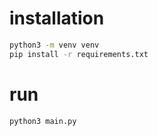 # installation

```sh
python3 -m venv venv
pip install -r requirements.txt
```

# run

```sh
python3 main.py
```